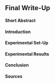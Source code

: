 ## Final Write-Up

#### Short Abstract

#### Introduction

#### Experimental Set-Up 

#### Experimental Results

#### Conclusion

#### Sources
